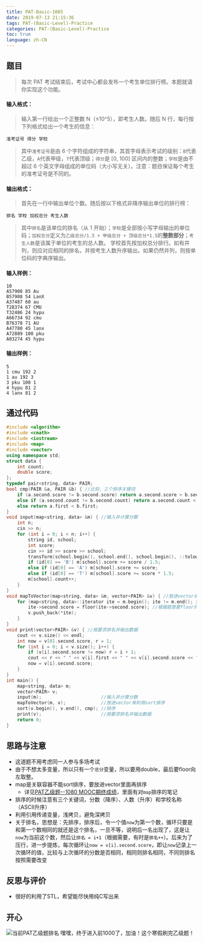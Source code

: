 ```yaml
---
title: PAT-Basic-1085
date: 2019-07-13 21:15:36
tags: PAT-(Basic-Level)-Practice
categories: PAT-(Basic-Level)-Practice
toc: true
language: zh-CN
---
```


## 题目
> 每次 PAT 考试结束后，考试中心都会发布一个考生单位排行榜。本题就请你实现这个功能。
#### 输入格式：
> 输入第一行给出一个正整数 N（≤10^5），即考生人数。随后 N 行，每行按下列格式给出一个考生的信息：
```
准考证号 得分 学校
```
> 其中`准考证号`是由 6 个字符组成的字符串，其首字母表示考试的级别：`B`代表乙级，`A`代表甲级，`T`代表顶级；`得分`是 [0, 100] 区间内的整数；`学校`是由不超过 6 个英文字母组成的单位码（大小写无关）。注意：题目保证每个考生的准考证号是不同的。
#### 输出格式：
> 首先在一行中输出单位个数。随后按以下格式非降序输出单位的排行榜：
```
排名 学校 加权总分 考生人数
```
> 其中`排名`是该单位的排名（从 1 开始）；`学校`是全部按小写字母输出的单位码；`加权总分`定义为`乙级总分/1.5 + 甲级总分 + 顶级总分*1.5`的**整数部分**；`考生人数`是该属于单位的考生的总人数。
> 学校首先按加权总分排行。如有并列，则应对应相同的排名，并按考生人数升序输出。如果仍然并列，则按单位码的字典序输出。
#### 输入样例：
```
10
A57908 85 Au
B57908 54 LanX
A37487 60 au
T28374 67 CMU
T32486 24 hypu
A66734 92 cmu
B76378 71 AU
A47780 45 lanx
A72809 100 pku
A03274 45 hypu
```
#### 输出样例：
```
5
1 cmu 192 2
1 au 192 3
3 pku 100 1
4 hypu 81 2
4 lanx 81 2
```
## 通过代码
```cpp
#include <algorithm>
#include <cmath>
#include <iostream>
#include <map>
#include <vector>
using namespace std;
struct data {
    int count;
    double score;
};
typedef pair<string, data> PAIR;
bool cmp(PAIR &a, PAIR &b) { //比较，三个排序关键词
    if (a.second.score != b.second.score) return a.second.score > b.second.score;
    else if (a.second.count != b.second.count) return a.second.count < b.second.count;
    else return a.first < b.first;
}
void input(map<string, data> &m) { //输入并计算分数
    int n;
    cin >> n;
    for (int i = 0; i < n; i++) {
        string id, school;
        int score;
        cin >> id >> score >> school;
        transform(school.begin(), school.end(), school.begin(), ::tolower); //变成小写
        if (id[0] == 'B') m[school].score += score / 1.5;
        else if (id[0] == 'A') m[school].score += score;
        else if (id[0] == 'T') m[school].score += score * 1.5;
        m[school].count++;
    }
}
void mapToVector(map<string, data> &m, vector<PAIR> &v) { //放进vector来利用sort排序
    for (map<string, data>::iterator ite = m.begin(); ite != m.end(); ite++) {
        ite->second.score = floor(ite->second.score); //根据题意要floor向左取整
        v.push_back(*ite);
    }
}
void print(vector<PAIR> &v) { //按要求排名并输出数据
    cout << v.size() << endl;
    int now = v[0].second.score, r = 1;
    for (int i = 0; i < v.size(); i++) {
        if (v[i].second.score != now) r = i + 1;
        cout << r << " " << v[i].first << " " << v[i].second.score << " " << v[i].second.count << endl;
        now = v[i].second.score;
    }
}
int main() {
    map<string, data> m;
    vector<PAIR> v;
    input(m);                      //输入并计算分数
    mapToVector(m, v);             //放进vector来利用sort排序
    sort(v.begin(), v.end(), cmp); //排序
    print(v);                      //按要求排名并输出数据
    return 0;
}
```
## 思路与注意
-   这道题不用考虑同一人参与多场考试
-   由于不想太多变量，所以只有一个`总分`变量，所以要用double，最后要floor向左取整。
-   map是关联容器不能sort排序，要放进vector里面再排序
    -   详见[PAT乙级题--1080 MOOC期终成绩](https://www.jianshu.com/p/7e3bebf86f6c)，里面有对`map`排序的笔记
-   排序的时候注意有三个关键词，分数（降序）、人数（升序）和学校名称（ASCII升序）
-   利用引用传递变量，浅拷贝，避免深拷贝
-   关于排名，思想是：先排序，排序后，令一个值`now`为第一个数，循环只要是和第一个数相同的就还是这个排名，一旦不等，说明后一名出现了，这是让`now`为当前这个数，然后让`排名 = i+1`（根据需要，有时是`排名++`）。后来为了压行，进一步提炼，每次循环让`now = v[i].second.score`，即让`now`记录上一次循环的值，比较与上次循环的分数是否相同，相同则排名相同，不同则排名按照需要改变
## 反思与评价
-   很好的利用了STL，希望能尽快用纯C写出来
## 开心
![当前PAT乙级题排名](https://upload-images.jianshu.io/upload_images/16086048-b953416eda3bcbb1.png?imageMogr2/auto-orient/strip%7CimageView2/2/w/1240)
嘿嘿，终于进入前1000了，加油！这个寒假刷完乙级题！
